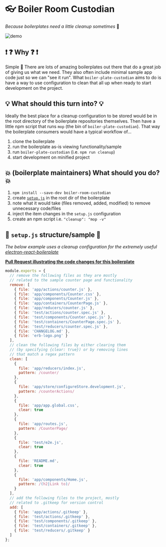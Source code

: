 # :eyeglasses: Boiler Room Custodian

*Because boilerplates need a little cleanup sometimes* :honeybee:

![demo](demo.gif)

## :exclamation: :question: Why :question: :exclamation:

Simple :full_moon_with_face: There are lots of amazing boilerplates out there that do a great job of giving us what we need.  They also often include minimal sample app code just so we can "see it run".  What `boiler-plate-custodian` aims to do is have a way to use configuration to clean that all up when ready to start development on the project.

## :bulb: What should this turn into? :bulb:

Ideally the best place for a cleanup configuration to be stored would be in the root directory of the boilerplate repositories themselves.  Then have a little npm script that runs `mop` (the bin of `boiler-plate-custodian`).  That way the boilerplate consumers would have a typical workflow of...

 1. clone the boilerplate
 2. run the boilerplate as-is viewing functionality/sample
 3. run `boiler-plate-custodian` (i.e. `npm run cleanup`)
 4. start development on minified project

## :boom: (boilerplate maintainers) What should you do? :boom:

 1. `npm install --save-dev boiler-room-custodian`
 2. create [`setup.js`](#page_facing_up-cleanupjs-structuresample-page_facing_up) in the root dir of the boilerplate
 3. note what it would take (files removed, added, modified) to remove unnecessary code/files
 4. inject the item changes in the `setup.js` configuration
 5. create an npm script i.e. `"cleanup": "mop -v"`

## :page_facing_up: `setup.js` structure/sample :page_facing_up:

*The below example uses a cleanup configuration for the extremely useful [electron-react-boilerplate](https://github.com/chentsulin/electron-react-boilerplate)*

**[Pull Request illustrating the code changes for this boilerplate](https://github.com/chentsulin/electron-react-boilerplate/pull/402)**

```javascript
module.exports = {
  // remove the following files as they are mostly 
  // related to the sample counter page and functionality
  remove: [
    { file: 'app/actions/counter.js' },
    { file: 'app/components/Counter.css' },
    { file: 'app/components/Counter.js' },
    { file: 'app/containers/CounterPage.js' },
    { file: 'app/reducers/counter.js' },
    { file: 'test/actions/counter.spec.js' },
    { file: 'test/components/Counter.spec.js' },
    { file: 'test/containers/CounterPage.spec.js' },
    { file: 'test/reducers/counter.spec.js' },
    { file: 'CHANGELOG.md' },
    { file: 'erb-logo.png' }
  ],
  // clean the following files by either clearing them 
  // (by specifying {clear: true}) or by removing lines 
  // that match a regex pattern
  clean: [
    {
      file: 'app/reducers/index.js',
      pattern: /counter/
    },
    {
      file: 'app/store/configureStore.development.js',
      pattern: /counterActions/
    },
    {
      file: 'app/app.global.css',
      clear: true
    },
    {
      file: 'app/routes.js',
      pattern: /CounterPage/
    },
    {
      file: 'test/e2e.js',
      clear: true
    },
    {
      file: 'README.md',
      clear: true
    },
    {
      file: 'app/components/Home.js',
      pattern: /(h2|Link to)/
    }
  ],
  // add the following files to the project, mostly 
  // related to .gitkeep for version control
  add: [
    { file: 'app/actions/.gitkeep' },
    { file: 'test/actions/.gitkeep' },
    { file: 'test/components/.gitkeep' },
    { file: 'test/containers/.gitkeep' },
    { file: 'test/reducers/.gitkeep' }
  ]
};
```
